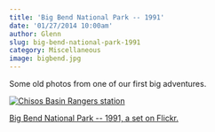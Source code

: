 ```yaml
---
title: 'Big Bend National Park -- 1991'
date: '01/27/2014 10:00am'
author: Glenn
slug: big-bend-national-park-1991
category: Miscellaneous
image: bigbend.jpg
---
```


Some old photos from one of our first big adventures.

[![Chisos Basin Rangers station](http://farm8.staticflickr.com/7365/9433120352_d7bc10ae4a_s.jpg)](http://www.flickr.com/photos/djtrashy/9433120352/in/set-72157634915308675/")

[Big Bend National Park -- 1991, a set on Flickr.](http://www.flickr.com/photos/djtrashy/sets/72157634915308675/)